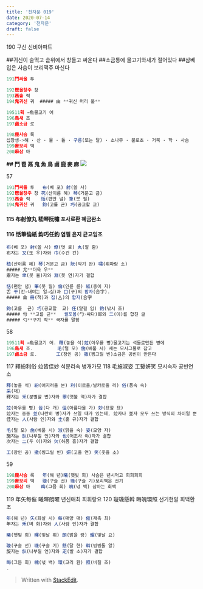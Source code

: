 ```yaml
---
title: '천자문 019'
date: 2020-07-14
category: '천자문'
draft: false
---
```

190 구신 신비아파트

##귀신이 술먹고 솥위에서 창들고 싸운다
##소금통에 물고기와새가 절어있다
##삼베입은 사슴이 보리맥주 마신다

```js
191鬥싸울 투

192鬯울창주 창
193鬲솥 력
194鬼귀신 귀  ##### 甶 **귀신 머리 불**

19511획 →魚물고기 어
196鳥새 조
197鹵소금 로

198鹿사슴 록  
십장생->해 · 산 · 물 · 돌 · 구름(또는 달) · 소나무 · 불로초 · 거북 · 학 · 사슴
199麥보리 맥
200麻삼 마
```

**## 鬥 鬯 鬲 鬼 魚 鳥 鹵 鹿 麥 麻**
![](https://i.ibb.co/KbNK1vc/Screen-Shot-2020-07-14-at-11-57-27-AM.png)

57
```js
191鬥싸울 투   布(베 포) 射(쏠 사) 
192鬯울창주 창 笩(산이름 혜) 琴(거문고 금)
193鬲솥 력    恬(편안 념) 筆(붓 필)
194鬼귀신 귀   鈞(고를 균) 巧(공교할 교)
```
#### 115 布射僚丸 嵇琴阮嘯 포사료환 혜금완소
#### 116 恬筆倫紙 鈞巧任釣 염필 윤지 균교임조
```js
布(베 포) 射(쏠 사) 僚(벗 료) 丸(알 환)
布자는 又(또 우)자와 巾(수건 건)

嵇(산이름 혜) 琴(거문고 금) 阮(악기 완) 嘯(휘파람 소)
##### 尤**더욱 우**
肅자는 聿(붓 율)자와 淵(못 연)자가 결합

恬(편안 념) 筆(붓 필) 倫(인륜 륜) 紙(종이 지)
舌 干(간☞내미는 일→실)과 口(구)의 합자(合字).
##### 侖 冊(책)과 집(亼)의 합자(合字

鈞(고를  균) 巧(공교할  교) 任(맡길 임) 釣(낚시 조)
##### 勻 **고를 균**   쌀포몸(勹☞싸다)部와 二(이)를 합친 글
##### 勺**구기 작** 국자를 말함


```
58
```js
19511획 →魚물고기 어. 釋(놓을 석)竝(아우를 병)물고기는 석돌로만든 병에 
196鳥새 조.         毛(털 모) 施(베풀 시) 새는 모시그물로 잡고
197鹵소금 로.       工(장인 공) 撒(찡그릴 빈)소금은 공빈이 만든다
```
117 釋紛利俗 竝皆佳妙 석분리속 병개가묘
118 毛施淑姿 工顰妍笑 모시숙자 공빈연소
```js
釋(놓을 석) 紛(어지러울 분) 利(이로울/날카로울 리) 俗(풍속 속)
采(채)
釋자는 釆(분별할 변)자와 睪(엿볼 역)자가 결합

竝(아우를 병) 皆(다 개) 佳(아름다울 가) 妙(묘할 묘)
竝자는 종종 並(나란히 병)자가 쓰일 때가 있는데, 竝자나 並자 모두 쓰는 방식의 차이일 뿐 의미는 같다.
佳자는 人(사람 인)자와 圭(홀 규)자가 결합

毛(털 모) 施(베풀 시) 淑(맑을 숙) 姿(모양 자)
施자는 㫃(나부낄 언)자와 也(어조사 야)자가 결합
次자는 二(두 이)자와 欠(하품 흠)자가 결합

工(장인 공) 撒(찡그릴 빈) 姸(고울 연) 笑(웃을 소)

```
59
```js
198鹿사슴 록   年(해 년)曦(햇빛 희) 사슴은 년시먹고 희희희희
199麥보리 맥   璇(구슬 선) 璣(구슬 기)보리맥은 선기
200麻삼 마    晦(그믐 회) 魄(넋 백) 삼마는 회백
```
119 年矢每催 曦暉朗曜 년신매최 희휘랑요
120 璇璣懸斡 晦魄環照 선기현알 회백환조
```js
年(해 년) 矢(화살 시) 每(매양 매) 催(재촉 최)
年자는 禾(벼 화)자와 人(사람 인)자가 결합

曦(햇빛 희) 暉(빛날 휘) 朗(밝을 랑) 耀(빛날 요)

璇(구슬 선) 璣(구슬 기) 懸(달 현) 斡(빙빙돌 알)
旋자는 㫃(나부낄 언)자와 疋(발 소)자가 결합

晦(그믐 회) 魄(넋 백) 環(고리 환) 照(비칠 조)
.
```
> Written with [StackEdit](https://stackedit.io/).
<!--stackedit_data:
eyJoaXN0b3J5IjpbMTE2MDcwNTY1MCwtMjA4ODU2NjMyNiwtMT
g5NTAxMDA0LC0xMTAxMDg3NjUsLTY2OTI4OTE1NCwtMjQwMTM1
MTI1LDEwNjMyMDgyNDgsLTIxMjkyMzAwNDQsMjQ2MTMyNzM4LD
E0ODYyNTAwNDQsNjU3MjExMjcxLC0xMTQyMDY3NjkxLDMwMzg1
MTQ3MiwyMDQ5OTM1MjE3LDUzMDYwMDg3Myw3MjkyMDExNTEsOD
kyNjY2OTU0LDk3NzcxMjAyNiwxOTQ2ODk4NTUyLC0xNTQ2Nzk3
OTY3XX0=
-->